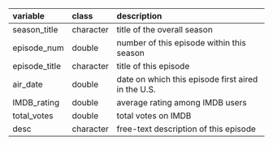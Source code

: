 |variable      |class     |description   |
|:-------------|:---------|:-------------|
|season_title  |character |title of the overall season  |
|episode_num   |double    |number of this episode within this season |
|episode_title |character |title of this episode |
|air_date      |double    |date on which this episode first aired in the U.S. |
|IMDB_rating   |double    |average rating among IMDB users |
|total_votes   |double    |total votes on IMDB |
|desc          |character |free-text description of this episode |
